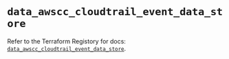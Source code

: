 # `data_awscc_cloudtrail_event_data_store`

Refer to the Terraform Registory for docs: [`data_awscc_cloudtrail_event_data_store`](https://registry.terraform.io/providers/hashicorp/awscc/0.70.0/docs/data-sources/cloudtrail_event_data_store).
